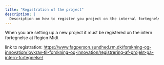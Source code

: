 ```yaml
---
title: "Registration of the project"
description: |
  Description on how to register you project on the internal fortegnelse
---
```


When you are setting up a new project it must be registered on the intern fortegnelse at Region Midt

link to registration: https://www.fagperson.sundhed.rm.dk/forskning-og-innovation/lovkrav-til-forskning-og-innovation/registrering-af-projekt-pa-intern-fortegnelse/
